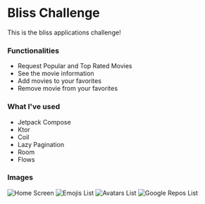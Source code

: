 # Bliss Challenge

This is the bliss applications challenge!

### Functionalities

- Request Popular and Top Rated Movies
- See the movie information
- Add movies to your favorites
- Remove movie from your favorites

### What I've used

- Jetpack Compose
- Ktor
- Coil
- Lazy Pagination
- Room
- Flows

### Images

![Home Screen](https://i.imgur.com/8Ike0t3.png)
![Emojis List](https://i.imgur.com/JPdE6Vm.png)
![Avatars List](https://i.imgur.com/nMApzft.png)
![Google Repos List](https://i.imgur.com/nNRpsph.png)
